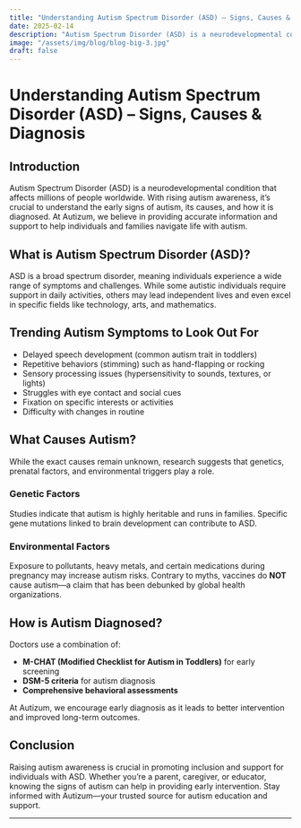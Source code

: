 ```yaml
---
title: "Understanding Autism Spectrum Disorder (ASD) – Signs, Causes & Diagnosis"
date: 2025-02-14
description: "Autism Spectrum Disorder (ASD) is a neurodevelopmental condition that affects millions of people worldwide. "
image: "/assets/img/blog/blog-big-3.jpg"
draft: false
---
```


# Understanding Autism Spectrum Disorder (ASD) – Signs, Causes & Diagnosis
## Introduction
Autism Spectrum Disorder (ASD) is a neurodevelopmental condition that affects millions of people worldwide. With rising autism awareness, it’s crucial to understand the early signs of autism, its causes, and how it is diagnosed. At Autizum, we believe in providing accurate information and support to help individuals and families navigate life with autism.

## What is Autism Spectrum Disorder (ASD)?
ASD is a broad spectrum disorder, meaning individuals experience a wide range of symptoms and challenges. While some autistic individuals require support in daily activities, others may lead independent lives and even excel in specific fields like technology, arts, and mathematics.

## Trending Autism Symptoms to Look Out For
- Delayed speech development (common autism trait in toddlers)
- Repetitive behaviors (stimming) such as hand-flapping or rocking
- Sensory processing issues (hypersensitivity to sounds, textures, or lights)
- Struggles with eye contact and social cues
- Fixation on specific interests or activities
- Difficulty with changes in routine

## What Causes Autism?
While the exact causes remain unknown, research suggests that genetics, prenatal factors, and environmental triggers play a role.

### Genetic Factors
Studies indicate that autism is highly heritable and runs in families. Specific gene mutations linked to brain development can contribute to ASD.

### Environmental Factors
Exposure to pollutants, heavy metals, and certain medications during pregnancy may increase autism risks. Contrary to myths, vaccines do **NOT** cause autism—a claim that has been debunked by global health organizations.

## How is Autism Diagnosed?
Doctors use a combination of:
- **M-CHAT (Modified Checklist for Autism in Toddlers)** for early screening
- **DSM-5 criteria** for autism diagnosis
- **Comprehensive behavioral assessments**

At Autizum, we encourage early diagnosis as it leads to better intervention and improved long-term outcomes.

## Conclusion
Raising autism awareness is crucial in promoting inclusion and support for individuals with ASD. Whether you’re a parent, caregiver, or educator, knowing the signs of autism can help in providing early intervention. Stay informed with Autizum—your trusted source for autism education and support.

---
